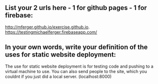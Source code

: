## List your 2 urls here - 1 for github pages - 1 for firebase:

http://mferger.github.io/exercise.github.io.
https://testingmichaelferger.firebaseapp.com/


## In your own words, write your definition of the uses for static website deployment:
The use for static website deployment is for testing code and pushing to a virtual machine to use. You can also send people to the site, which you couldnt if you just did a local server. (localhost:8000)
